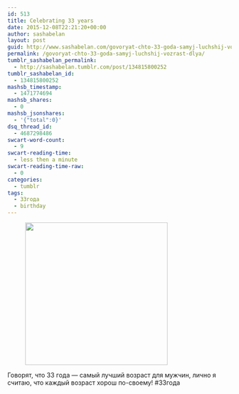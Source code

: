 ```yaml
---
id: 513
title: Celebrating 33 years
date: 2015-12-08T22:21:20+00:00
author: sashabelan
layout: post
guid: http://www.sashabelan.com/govoryat-chto-33-goda-samyj-luchshij-vozrast-dlya/
permalink: /govoryat-chto-33-goda-samyj-luchshij-vozrast-dlya/
tumblr_sashabelan_permalink:
  - http://sashabelan.tumblr.com/post/134815800252
tumblr_sashabelan_id:
  - 134815800252
mashsb_timestamp:
  - 1471774694
mashsb_shares:
  - 0
mashsb_jsonshares:
  - '{"total":0}'
dsq_thread_id:
  - 4687298486
swcart-word-count:
  - 9
swcart-reading-time:
  - less then a minute
swcart-reading-time-raw:
  - 0
categories:
  - tumblr
tags:
  - 33года
  - birthday
---
```

<div id='gallery-713' class='gallery galleryid-513 gallery-columns-1 gallery-size-large'>
  <figure class='gallery-item'> 
  
  <div class='gallery-icon landscape'>
    <img width="320" height="320" src="http://www.sashabelan.ru/wp-content/uploads/2015/12/tumblr_nz28rk0ZUU1qarj97o1_400.jpg" class="attachment-large size-large" alt="" srcset="http://www.sashabelan.ru/wp-content/uploads/2015/12/tumblr_nz28rk0ZUU1qarj97o1_400.jpg 320w, http://www.sashabelan.ru/wp-content/uploads/2015/12/tumblr_nz28rk0ZUU1qarj97o1_400-150x150.jpg 150w, http://www.sashabelan.ru/wp-content/uploads/2015/12/tumblr_nz28rk0ZUU1qarj97o1_400-300x300.jpg 300w, http://www.sashabelan.ru/wp-content/uploads/2015/12/tumblr_nz28rk0ZUU1qarj97o1_400-230x230.jpg 230w" sizes="(max-width: 320px) 100vw, 320px" />
  </div></figure>
</div>

Говорят, что 33 года &#8212; самый лучший возраст для мужчин, лично я считаю, что каждый возраст хорош по-своему! #33года